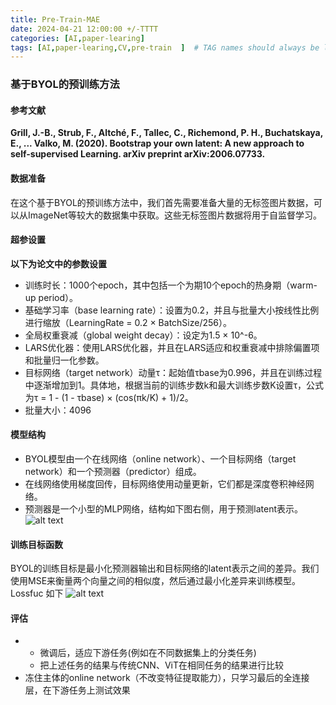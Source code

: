 ```yaml
---
title: Pre-Train-MAE
date: 2024-04-21 12:00:00 +/-TTTT
categories: [AI,paper-learing]
tags: [AI,paper-learing,CV,pre-train  ]  # TAG names should always be lowercase
---
```


### 基于BYOL的预训练方法

#### 参考文献
**Grill, J.-B., Strub, F., Altché, F., Tallec, C., Richemond, P. H., Buchatskaya, E., ... Valko, M. (2020). Bootstrap your own latent: A new approach to self-supervised Learning. arXiv preprint arXiv:2006.07733.**
#### 数据准备
在这个基于BYOL的预训练方法中，我们首先需要准备大量的无标签图片数据，可以从ImageNet等较大的数据集中获取。这些无标签图片数据将用于自监督学习。

#### 超参设置
**以下为论文中的参数设置**
- 训练时长：1000个epoch，其中包括一个为期10个epoch的热身期（warm-up period）。
- 基础学习率（base learning rate）：设置为0.2，并且与批量大小按线性比例进行缩放（LearningRate = 0.2 × BatchSize/256）。
- 全局权重衰减（global weight decay）：设定为1.5 × 10^-6。
- LARS优化器：使用LARS优化器，并且在LARS适应和权重衰减中排除偏置项和批量归一化参数。
- 目标网络（target network）动量τ：起始值τbase为0.996，并且在训练过程中逐渐增加到1。具体地，根据当前的训练步数k和最大训练步数K设置τ，公式为τ = 1 - (1 - τbase) × (cos(πk/K) + 1)/2。
- 批量大小：4096


#### 模型结构
* BYOL模型由一个在线网络（online network）、一个目标网络（target network）和一个预测器（predictor）组成。
* 在线网络使用梯度回传，目标网络使用动量更新，它们都是深度卷积神经网络。
* 预测器是一个小型的MLP网络，结构如下图右侧，用于预测latent表示。
![alt text](https://raw.githubusercontent.com/huazZeng/huazZeng.github.io/main/_posts/img/BYOL.webp)

#### 训练目标函数
BYOL的训练目标是最小化预测器输出和目标网络的latent表示之间的差异。我们使用MSE来衡量两个向量之间的相似度，然后通过最小化差异来训练模型。
Lossfuc 如下
![alt text](https://raw.githubusercontent.com/huazZeng/huazZeng.github.io/main/_posts/img/lossfuc.webp)

#### 评估
* * 微调后，适应下游任务(例如在不同数据集上的分类任务)
  * 把上述任务的结果与传统CNN、ViT在相同任务的结果进行比较
* 冻住主体的online network（不改变特征提取能力），只学习最后的全连接层，在下游任务上测试效果